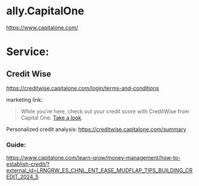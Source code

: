 # ally.CapitalOne
https://www.capitalone.com/

# Service:
## Credit Wise
https://creditwise.capitalone.com/login/terms-and-conditions

marketing link:
>While you're here, check out your credit score with CreditWise from Capital One. [Take a look](https://creditwise.capitalone.com/authenticated).

Personalized credit analysis:
https://creditwise.capitalone.com/summary

### Guide:
https://www.capitalone.com/learn-grow/money-management/how-to-establish-credit/?external_id=LRNGRW_ES_CHNL_ENT_EASE_MUDFLAP_TIPS_BUILDING_CREDIT_2024_5
